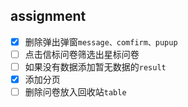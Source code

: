 ## assignment
- [x] 删除弹出弹窗`message、comfirm、pupup`
- [ ] 点击信标问卷筛选出星标问卷
- [ ] 如果没有数据添加暂无数据的`result`
- [x] 添加分页
- [ ] 删除问卷放入回收站`table`